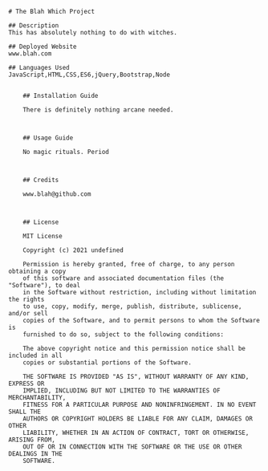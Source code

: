
    # The Blah Which Project

    ## Description
    This has absolutely nothing to do with witches.

    ## Deployed Website
    www.blah.com

    ## Languages Used
    JavaScript,HTML,CSS,ES6,jQuery,Bootstrap,Node

    
        ## Installation Guide

        There is definitely nothing arcane needed.
    

    
        ## Usage Guide

        No magic rituals. Period
    

    
        ## Credits

        www.blah@github.com
    

    
        ## License

        MIT License

        Copyright (c) 2021 undefined

        Permission is hereby granted, free of charge, to any person obtaining a copy
        of this software and associated documentation files (the "Software"), to deal
        in the Software without restriction, including without limitation the rights
        to use, copy, modify, merge, publish, distribute, sublicense, and/or sell
        copies of the Software, and to permit persons to whom the Software is
        furnished to do so, subject to the following conditions:

        The above copyright notice and this permission notice shall be included in all
        copies or substantial portions of the Software.

        THE SOFTWARE IS PROVIDED "AS IS", WITHOUT WARRANTY OF ANY KIND, EXPRESS OR
        IMPLIED, INCLUDING BUT NOT LIMITED TO THE WARRANTIES OF MERCHANTABILITY,
        FITNESS FOR A PARTICULAR PURPOSE AND NONINFRINGEMENT. IN NO EVENT SHALL THE
        AUTHORS OR COPYRIGHT HOLDERS BE LIABLE FOR ANY CLAIM, DAMAGES OR OTHER
        LIABILITY, WHETHER IN AN ACTION OF CONTRACT, TORT OR OTHERWISE, ARISING FROM,
        OUT OF OR IN CONNECTION WITH THE SOFTWARE OR THE USE OR OTHER DEALINGS IN THE
        SOFTWARE.
        
    